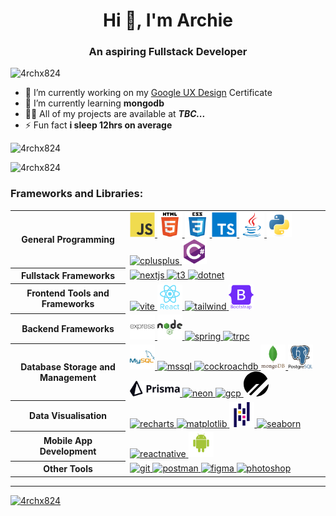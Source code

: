 <h1 align="center">Hi 👋, I'm Archie</h1>
<h3 align="center">An aspiring Fullstack Developer</h3>

<p align="left">
    <img
        src="https://komarev.com/ghpvc/?username=4rchx824&label=Profile%20views&color=0e75b6&style=flat&color=D622EB"
        alt="4rchx824"
    />
</p>

-   🔭 I’m currently working on my [Google UX Design](https://www.coursera.org/programs/singapore-polytechnic-school-of-soc-so64m/professional-certificates/google-ux-design) Certificate
- 🌱 I’m currently learning **mongodb** 
- 👨‍💻 All of my projects are available at **_TBC..._**
-   ⚡ Fun fact **i sleep 12hrs on average**

<p>
    <img
        src="https://github-readme-stats.vercel.app/api/top-langs?username=4rchx824&show_icons=true&locale=en&layout=compact&theme=omni"
        alt="4rchx824"
    />
</p>

<p>
    <img
        src="https://github-readme-stats.vercel.app/api?username=4rchx824&show_icons=true&locale=en&theme=omni"
        alt="4rchx824"
    />
</p>

<h3>Frameworks and Libraries:</h3>
<table>
    <tr>
        <th>General Programming</th>
        <td>
            <div>
                <a
                    href="https://developer.mozilla.org/en-US/docs/Web/JavaScript"
                    target="_blank"
                    rel="noreferrer"
                >
                    <img
                        src="https://raw.githubusercontent.com/devicons/devicon/master/icons/javascript/javascript-original.svg"
                        alt="javascript"
                        width="40"
                        height="40"
                    />
                </a>
                <a
                    href="https://www.w3.org/html/"
                    target="_blank"
                    rel="noreferrer"
                >
                    <img
                        src="https://raw.githubusercontent.com/devicons/devicon/master/icons/html5/html5-original-wordmark.svg"
                        alt="html5"
                        width="40"
                        height="40"
                    />
                </a>
                <a
                    href="https://www.w3schools.com/css/"
                    target="_blank"
                    rel="noreferrer"
                >
                    <img
                        src="https://raw.githubusercontent.com/devicons/devicon/master/icons/css3/css3-original-wordmark.svg"
                        alt="css3"
                        width="40"
                        height="40"
                    />
                </a><a
                    href="https://www.typescriptlang.org/"
                    target="_blank"
                    rel="noreferrer"
                >
                    <img
                        src="https://raw.githubusercontent.com/devicons/devicon/master/icons/typescript/typescript-original.svg"
                        alt="typescript"
                        width="40"
                        height="40"
                    />
                </a>
                <a href="https://www.java.com" target="_blank" rel="noreferrer">
                    <img
                        src="https://raw.githubusercontent.com/devicons/devicon/master/icons/java/java-original.svg"
                        alt="java"
                        width="40"
                        height="40"
                    /> </a
                ><a
                    href="https://www.python.org"
                    target="_blank"
                    rel="noreferrer"
                >
                    <img
                        src="https://raw.githubusercontent.com/devicons/devicon/master/icons/python/python-original.svg"
                        alt="python"
                        width="40"
                        height="40"
                    />
                </a>
                <a
                    href="https://www.w3schools.com/cpp/"
                    target="_blank"
                    rel="noreferrer"
                >
                    <img
                        src="https://upload.wikimedia.org/wikipedia/commons/1/18/ISO_C%2B%2B_Logo.svg"
                        alt="cplusplus"
                        width="40"
                        height="40"
                    />
                </a>
                <a
                    href="https://www.w3schools.com/cs/"
                    target="_blank"
                    rel="noreferrer"
                >
                    <img
                        src="https://raw.githubusercontent.com/devicons/devicon/master/icons/csharp/csharp-original.svg"
                        alt="csharp"
                        width="40"
                        height="40"
                    />
                </a>
            </div>
        </td>
    </tr>
    <tr>
        <th>Fullstack Frameworks</th>
        <td>
            <div>
                <a href="https://nextjs.org/" target="_blank" rel="noreferrer">
                    <img
                        src="https://images.ctfassets.net/c63hsprlvlya/IacLLeOBR5WCvdCPqKuff/6860b5cc464c4f54703a2befa3f706b4/nextjs3.webp"
                        alt="nextjs"
                        width="80"
                        height="40"
                    />
                </a>
                <a
                    href="https://create.t3.gg/"
                    target="_blank"
                    rel="noreferrer"
                >
                    <img
                        src="https://create.t3.gg/images/t3-light.svg"
                        alt="t3"
                        width="40"
                        height="40"
                    />
                </a>
                <a
                    href="https://dotnet.microsoft.com/"
                    target="_blank"
                    rel="noreferrer"
                >
                    <img
                        src="https://technostacks.com/wp-content/uploads/2021/01/aspnet_logo.png"
                        alt="dotnet"
                        width="50"
                        height="40"
                    />
                </a>
            </div>
        </td>
    </tr>
    <tr>
        <th>Frontend Tools and Frameworks</th>
        <td>
            <div>
                <a href="https://vitejs.dev/" target="_blank" rel="noreferrer">
                    <img
                        src="https://vitejs.dev/logo-with-shadow.png"
                        alt="vite"
                        width="40"
                        height="40"
                    />
                </a>
                <a href="https://reactjs.org/" target="_blank" rel="noreferrer">
                    <img
                        src="https://raw.githubusercontent.com/devicons/devicon/master/icons/react/react-original-wordmark.svg"
                        alt="react"
                        width="40"
                        height="40"
                    />
                </a>
                <a
                    href="https://tailwindcss.com/"
                    target="_blank"
                    rel="noreferrer"
                >
                    <img
                        src="https://www.vectorlogo.zone/logos/tailwindcss/tailwindcss-icon.svg"
                        alt="tailwind"
                        width="40"
                        height="40"
                    />
                </a>
                <a
                    href="https://getbootstrap.com"
                    target="_blank"
                    rel="noreferrer"
                >
                    <img
                        src="https://raw.githubusercontent.com/devicons/devicon/master/icons/bootstrap/bootstrap-plain-wordmark.svg"
                        alt="bootstrap"
                        width="40"
                        height="40"
                    />
                </a>
            </div>
        </td>
    </tr>
    <tr>
        <th>Backend Frameworks</th>
        <td>
            <div>
                <a
                    href="https://expressjs.com"
                    target="_blank"
                    rel="noreferrer"
                >
                    <img
                        src="https://raw.githubusercontent.com/devicons/devicon/master/icons/express/express-original-wordmark.svg"
                        alt="express"
                        width="40"
                        height="40"
                    />
                </a>
                <a href="https://nodejs.org" target="_blank" rel="noreferrer">
                    <img
                        src="https://raw.githubusercontent.com/devicons/devicon/master/icons/nodejs/nodejs-original-wordmark.svg"
                        alt="nodejs"
                        width="40"
                        height="40"
                    />
                </a>
                <a href="https://spring.io/" target="_blank" rel="noreferrer">
                    <img
                        src="https://www.vectorlogo.zone/logos/springio/springio-icon.svg"
                        alt="spring"
                        width="40"
                        height="40"
                    />
                </a>
                <a href="https://trpc.io/" target="_blank" rel="noreferrer">
                    <img
                        src="https://trpc.io/img/logo.svg"
                        alt="trpc"
                        width="40"
                        height="40"
                    />
                </a>
            </div>
        </td>
    </tr>
    <tr>
        <th>Database Storage and Management</th>
        <td>
            <div>
                <a
                    href="https://www.mysql.com/"
                    target="_blank"
                    rel="noreferrer"
                >
                    <img
                        src="https://raw.githubusercontent.com/devicons/devicon/master/icons/mysql/mysql-original-wordmark.svg"
                        alt="mysql"
                        width="40"
                        height="40"
                    />
                </a>
                <a
                    href="https://www.microsoft.com/en-us/sql-server"
                    target="_blank"
                    rel="noreferrer"
                >
                    <img
                        src="https://www.svgrepo.com/show/303229/microsoft-sql-server-logo.svg"
                        alt="mssql"
                        width="40"
                        height="40"
                    />
                </a>
                <a
                    href="https://www.cockroachlabs.com/product/cockroachdb/"
                    target="_blank"
                    rel="noreferrer"
                >
                    <img
                        src="https://crl2020.imgix.net/img/stacked-logo-hr.png?auto=format,compress"
                        alt="cockroachdb"
                        width="40"
                        height="40"
                    />
                </a>
                <a
                    href="https://www.mongodb.com/"
                    target="_blank"
                    rel="noreferrer"
                >
                    <img
                        src="https://raw.githubusercontent.com/devicons/devicon/master/icons/mongodb/mongodb-original-wordmark.svg"
                        alt="mongodb"
                        width="40"
                        height="40"
                    />
                </a>
                <a
                    href="https://www.postgresql.org"
                    target="_blank"
                    rel="noreferrer"
                >
                    <img
                        src="https://raw.githubusercontent.com/devicons/devicon/master/icons/postgresql/postgresql-original-wordmark.svg"
                        alt="postgresql"
                        width="40"
                        height="40"
                    />
                </a>
                <a
                    href="https://www.prisma.io/"
                    target="_blank"
                    rel="noreferrer"
                >
                    <img
                        src="https://raw.githubusercontent.com/prisma/presskit/main/Assets/Prisma-DarkLogo.png"
                        alt="prisma"
                        width="80"
                        height="25"
                    />
                </a>
                <a href="https://neon.tech/" target="_blank" rel="noreferrer">
                    <img
                        src="https://neon.tech/favicon/favicon.png"
                        alt="neon"
                        width="40"
                        height="40"
                    />
                </a>
                <a
                    href="https://cloud.google.com"
                    target="_blank"
                    rel="noreferrer"
                >
                    <img
                        src="https://www.vectorlogo.zone/logos/google_cloud/google_cloud-icon.svg"
                        alt="gcp"
                        width="40"
                        height="40"
                    />
                </a>
                <a
                    href="https://planetscale.com/"
                    target="_blank"
                    rel="noreferrer"
                >
                    <svg
                        xmlns="http://www.w3.org/2000/svg"
                        width="40"
                        height="40"
                        fill="none"
                        viewBox="0 0 40 40"
                        aria-label="pscale"
                    >
                        <path
                            fill="black"
                            d="M0 20C0 8.954 8.954 0 20 0c8.121 0 15.112 4.84 18.245 11.794l-26.45 26.45a19.98 19.98 0 0 1-3.225-1.83L24.984 20H20L5.858 34.142A19.937 19.937 0 0 1 0 20ZM39.999 20.006 20.006 40c11.04-.004 19.99-8.953 19.993-19.994Z"
                        />
                    </svg>
                </a>
            </div>
        </td>
    </tr>
    <tr>
        <th>Data Visualisation</th>
        <td>
            <div>
                <a
                    href="https://recharts.org/en-US"
                    target="_blank"
                    rel="noreferrer"
                >
                    <img
                        src="https://avatars.githubusercontent.com/u/13690587?s=200&v=4"
                        alt="recharts"
                        width="40"
                        height="40"
                    />
                </a>
                <a
                    href="https://matplotlib.org/"
                    target="_blank"
                    rel="noreferrer"
                >
                    <img
                        src="https://pandas.pydata.org/static/img/favicon_white.ico"
                        alt="matplotlib"
                        width="40"
                        height="40"
                    />
                </a>
                <a
                    href="https://pandas.pydata.org/"
                    target="_blank"
                    rel="noreferrer"
                >
                    <img
                        src="https://raw.githubusercontent.com/devicons/devicon/2ae2a900d2f041da66e950e4d48052658d850630/icons/pandas/pandas-original.svg"
                        alt="pandas"
                        width="40"
                        height="40"
                    />
                </a>
                <a
                    href="https://seaborn.pydata.org/"
                    target="_blank"
                    rel="noreferrer"
                >
                    <img
                        src="https://seaborn.pydata.org/_images/logo-mark-lightbg.svg"
                        alt="seaborn"
                        width="40"
                        height="40"
                    />
                </a>
            </div>
        </td>
    </tr>
    <tr>
        <th>Mobile App Development</th>
        <td>
            <div>
                <a
                    href="https://reactnative.dev"
                    target="_blank"
                    rel="noreferrer"
                >
                    <img
                        src="https://reactnative.dev/img/header_logo.svg"
                        alt="reactnative"
                        width="40"
                        height="40"
                    />
                </a>
                <a
                    href="https://developer.android.com"
                    target="_blank"
                    rel="noreferrer"
                >
                    <img
                        src="https://raw.githubusercontent.com/devicons/devicon/master/icons/android/android-original-wordmark.svg"
                        alt="android"
                        width="40"
                        height="40"
                    />
                </a>
            </div>
        </td>
    </tr>
    <tr>
        <th>Other Tools</th>
        <td>
            <div>
                <a href="https://git-scm.com/" target="_blank" rel="noreferrer">
                    <img
                        src="https://www.vectorlogo.zone/logos/git-scm/git-scm-icon.svg"
                        alt="git"
                        width="40"
                        height="40"
                    />
                </a>
                <a href="https://postman.com" target="_blank" rel="noreferrer">
                    <img
                        src="https://www.vectorlogo.zone/logos/getpostman/getpostman-icon.svg"
                        alt="postman"
                        width="40"
                        height="40"
                    />
                </a>
                <a
                    href="https://www.figma.com/"
                    target="_blank"
                    rel="noreferrer"
                >
                    <img
                        src="https://www.vectorlogo.zone/logos/figma/figma-icon.svg"
                        alt="figma"
                        width="40"
                        height="40"
                    />
                </a>
                <a
                    href="https://www.photoshop.com/en"
                    target="_blank"
                    rel="noreferrer"
                >
                    <img
                        src="https://www.adobe.com/content/dam/acom/one-console/icons_rebrand/ps_appicon.svg"
                        alt="photoshop"
                        width="40"
                        height="40"
                    />
                </a>
            </div>
        </td>
    </tr>
</table>

---

<a href="https://github.com/ryo-ma/github-profile-trophy"
    ><img
        src="https://github-profile-trophy.vercel.app/?username=4rchx824&theme=radical"
        alt="4rchx824"
/></a>
